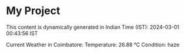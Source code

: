 # My Project

This content is dynamically generated in Indian Time (IST): 2024-03-01 00:43:56 IST


Current Weather in Coimbatore:
Temperature: 26.88 °C
Condition: haze
